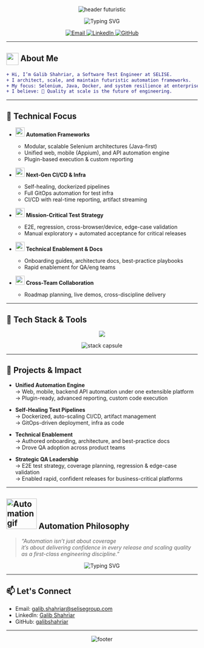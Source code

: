 <!-- Futuristic Animated Header with Capsule Render -->

<p align="center">
  <img src="https://capsule-render.vercel.app/api?type=waving&color=0:3a8dde,100:ff7c7c&height=220&section=header&text=Galib%20Shahriar&fontAlign=50&fontSize=52&fontColor=F3F8FF&animation=fadeIn" alt="header futuristic" />
</p>

<p align="center">
  <img src="https://readme-typing-svg.demolab.com?font=Fira+Code&pause=800&color=3A8DDE&center=true&vCenter=true&width=500&lines=Quality+Engineering;Automation+for+Confidence+at+Scale;Testing+Reimagined+with+Innovation" alt="Typing SVG" />
</p>


<p align="center">
  <a href="mailto:galib.shahriar@selisegroup.com">
    <img src="https://img.shields.io/badge/Contact-Email-3a8dde?style=for-the-badge&logo=gmail&logoColor=white" alt="Email" />
  </a>
  <a href="https://www.linkedin.com/in/galibs/">
    <img src="https://img.shields.io/badge/LinkedIn-Connect-ff6f61?style=for-the-badge&logo=linkedin&logoColor=white" alt="LinkedIn" />
  </a>
  <a href="https://github.com/galibshahriar">
    <img src="https://img.shields.io/badge/GitHub-galibshahriar-292929?style=for-the-badge&logo=github&logoColor=white" alt="GitHub" />
  </a>
</p>

---

## <img src="https://media.giphy.com/media/hvRJCLFzcasrR4ia7z/giphy.gif" width="32" style="vertical-align:middle"> About Me

```diff
+ Hi, I’m Galib Shahriar, a Software Test Engineer at SELISE.
+ I architect, scale, and maintain futuristic automation frameworks.
+ My focus: Selenium, Java, Docker, and system resilience at enterprise scale.
+ I believe: 🚀 Quality at scale is the future of engineering.
```

---

## 🦾  Technical Focus

- <img src="https://media.giphy.com/media/KAq5w47R9rmTuvWOWa/giphy.gif" width="24"> **Automation Frameworks**
  - Modular, scalable Selenium architectures (Java-first)
  - Unified web, mobile (Appium), and API automation engine
  - Plugin-based execution & custom reporting

- <img src="https://media.giphy.com/media/3oEjI6SIIHBdRxXI40/giphy.gif" width="24"> **Next-Gen CI/CD & Infra**
  - Self-healing, dockerized pipelines
  - Full GitOps automation for test infra
  - CI/CD with real-time reporting, artifact streaming

- <img src="https://media.giphy.com/media/l0MYt5jPR6QX5pnqM/giphy.gif" width="24"> **Mission-Critical Test Strategy**
  - E2E, regression, cross-browser/device, edge-case validation
  - Manual exploratory + automated acceptance for critical releases

- <img src="https://media.giphy.com/media/26ufdipQqU2lhNA4g/giphy.gif" width="24"> **Technical Enablement & Docs**
  - Onboarding guides, architecture docs, best-practice playbooks
  - Rapid enablement for QA/eng teams

- <img src="https://media.giphy.com/media/UAHZijO91QCl2/giphy.gif" width="24"> **Cross-Team Collaboration**
  - Roadmap planning, live demos, cross-discipline delivery

---

## 🧬 Tech Stack & Tools

<p align="center">
  <img src="https://skillicons.dev/icons?i=java,selenium,docker,githubactions,kubernetes,git,markdown,figma,github,maven,postman" />
</p>

<p align="center">
  <img src="https://capsule-render.vercel.app/api?type=rect&color=gradient&height=30&section=footer&text=Java%20|%20Selenium%20|%20Appium%20|%20Docker%20|%20GitOps%20|%20CI/CD%20|%20Postman&fontAlign=50&fontSize=16&fontColor=ffffff&animation=twinkling" alt="stack capsule" />
</p>

---

## 🌟 Projects & Impact

- **Unified Automation Engine**  
  → Web, mobile, backend API automation under one extensible platform  
  → Plugin-ready, advanced reporting, custom code execution

- **Self-Healing Test Pipelines**  
  → Dockerized, auto-scaling CI/CD, artifact management  
  → GitOps-driven deployment, infra as code

- **Technical Enablement**  
  → Authored onboarding, architecture, and best-practice docs  
  → Drove QA adoption across product teams

- **Strategic QA Leadership**  
  → E2E test strategy, coverage planning, regression & edge-case validation  
  → Enabled rapid, confident releases for business-critical platforms

---

## <img src="https://media.giphy.com/media/3qj3VtNL2nhmw/giphy.gif" width="80" alt="Automation gif"/> Automation Philosophy

> <i>“Automation isn’t just about coverage<br>
it’s about delivering confidence in every release and scaling quality as a first-class engineering discipline.”</i>

<p align="center">
  <img src="https://readme-typing-svg.demolab.com?font=Fira+Code&pause=800&color=3A8DDE&center=true&vCenter=true&width=500&lines=Que Será, Será" alt="Typing SVG" />
</p>

---

## 📫 Let's Connect

- Email: [galib.shahriar@selisegroup.com](mailto:galib.shahriar@selisegroup.com)
- LinkedIn: [Galib Shahriar](https://www.linkedin.com/in/galibs/)
- GitHub: [galibshahriar](https://github.com/galibshahriar)

---

<p align="center">
  <img src="https://capsule-render.vercel.app/api?type=waving&color=0:ff7c7c,100:3a8dde&height=110&section=footer&text=Quality%20Engineering%20Futurist&fontAlign=50&fontSize=24&fontColor=F3F8FF&animation=twinkling" alt="footer" />
</p>
